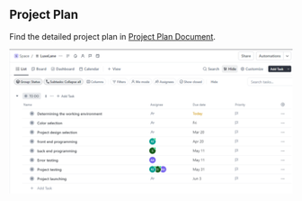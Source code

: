 ## Project Plan

Find the detailed project plan in [Project Plan Document](./project-plan.md).

![Project Plan Image](./project-plan.png)
